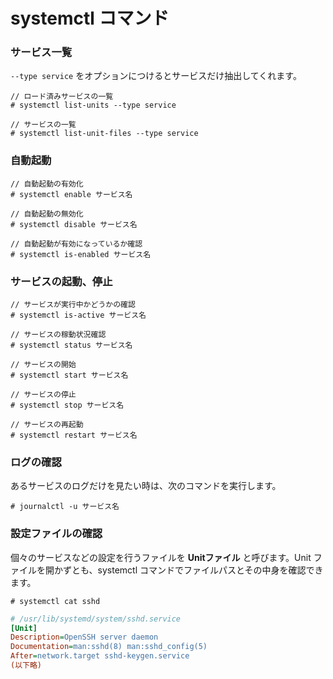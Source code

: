 # systemctl コマンド

### サービス一覧

```--type service``` をオプションにつけるとサービスだけ抽出してくれます。

```shell-session
// ロード済みサービスの一覧
# systemctl list-units --type service

// サービスの一覧
# systemctl list-unit-files --type service
```

### 自動起動

```shell-session
// 自動起動の有効化
# systemctl enable サービス名

// 自動起動の無効化
# systemctl disable サービス名

// 自動起動が有効になっているか確認
# systemctl is-enabled サービス名
```

### サービスの起動、停止

```shell-session
// サービスが実行中かどうかの確認
# systemctl is-active サービス名

// サービスの稼動状況確認
# systemctl status サービス名

// サービスの開始
# systemctl start サービス名

// サービスの停止
# systemctl stop サービス名

// サービスの再起動
# systemctl restart サービス名
```

### ログの確認

あるサービスのログだけを見たい時は、次のコマンドを実行します。

```
# journalctl -u サービス名
```

### 設定ファイルの確認

個々のサービスなどの設定を行うファイルを **Unitファイル** と呼びます。Unit ファイルを開かずとも、systemctl コマンドでファイルパスとその中身を確認できます。


```shell-session
# systemctl cat sshd
```

```ini
# /usr/lib/systemd/system/sshd.service
[Unit]
Description=OpenSSH server daemon
Documentation=man:sshd(8) man:sshd_config(5)
After=network.target sshd-keygen.service
(以下略)
```
